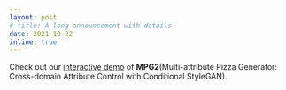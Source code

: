 ```yaml
---
layout: post
# title: A long announcement with details
date: 2021-10-22
inline: true
---
```


Check out our [interactive demo](http://foodai.cs.rutgers.edu:2022/) of **MPG2**(Multi-attribute Pizza Generator: Cross-domain Attribute Control with Conditional StyleGAN).